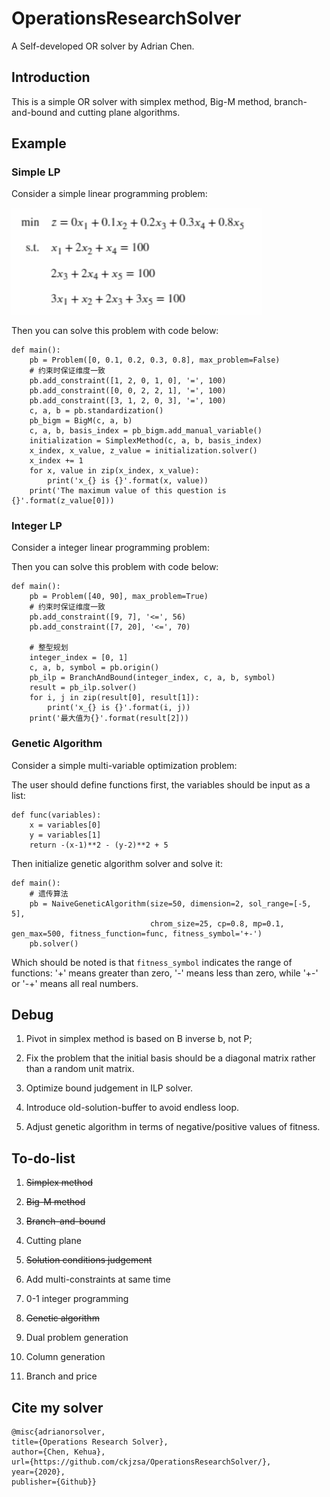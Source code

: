 # OperationsResearchSolver
A Self-developed OR solver by Adrian Chen.

## Introduction

This is a simple OR solver with simplex method, Big-M method, branch-and-bound and cutting plane algorithms.


## Example
### Simple LP
Consider a simple linear programming problem:

<img src="./example.png" width = "400"/>


Then you can solve this problem with code below:
```
def main():
    pb = Problem([0, 0.1, 0.2, 0.3, 0.8], max_problem=False)
    # 约束时保证维度一致
    pb.add_constraint([1, 2, 0, 1, 0], '=', 100)
    pb.add_constraint([0, 0, 2, 2, 1], '=', 100)
    pb.add_constraint([3, 1, 2, 0, 3], '=', 100)
    c, a, b = pb.standardization()
    pb_bigm = BigM(c, a, b)
    c, a, b, basis_index = pb_bigm.add_manual_variable()
    initialization = SimplexMethod(c, a, b, basis_index)
    x_index, x_value, z_value = initialization.solver()
    x_index += 1
    for x, value in zip(x_index, x_value):
        print('x_{} is {}'.format(x, value))
    print('The maximum value of this question is {}'.format(z_value[0]))
```

### Integer LP 
Consider a integer linear programming problem:


Then you can solve this problem with code below:
```
def main():
    pb = Problem([40, 90], max_problem=True)
    # 约束时保证维度一致
    pb.add_constraint([9, 7], '<=', 56)
    pb.add_constraint([7, 20], '<=', 70)

    # 整型规划
    integer_index = [0, 1]
    c, a, b, symbol = pb.origin()
    pb_ilp = BranchAndBound(integer_index, c, a, b, symbol)
    result = pb_ilp.solver()
    for i, j in zip(result[0], result[1]):
        print('x_{} is {}'.format(i, j))
    print('最大值为{}'.format(result[2]))
```

### Genetic Algorithm
Consider a simple multi-variable optimization problem:


The user should define functions first, the variables should be input as a list:
```
def func(variables):
    x = variables[0]
    y = variables[1]
    return -(x-1)**2 - (y-2)**2 + 5
```
Then initialize genetic algorithm solver and solve it:
```
def main():
    # 遗传算法
    pb = NaiveGeneticAlgorithm(size=50, dimension=2, sol_range=[-5, 5],
                               chrom_size=25, cp=0.8, mp=0.1, gen_max=500, fitness_function=func, fitness_symbol='+-')
    pb.solver()

```
Which should be noted is that  ```fitness_symbol``` indicates the range of functions: '+' means greater than zero, '-' means less than zero, while '+-' or '-+' means all real numbers.

## Debug
1. Pivot in simplex method is based on B inverse b, not P;

2. Fix the problem that the initial basis should be a diagonal matrix rather than a random unit matrix.

3. Optimize bound judgement in ILP solver.

4. Introduce old-solution-buffer to avoid endless loop.

5. Adjust genetic algorithm in terms of negative/positive values of fitness.


## To-do-list
1. ~~Simplex method~~

2. ~~Big-M method~~

3. ~~Branch-and-bound~~

4. Cutting plane

5. ~~Solution conditions judgement~~

6. Add multi-constraints at same time

7. 0-1 integer programming

8. ~~Genetic algorithm~~

9. Dual problem generation

10. Column generation

11. Branch and price

## Cite my solver
    @misc{adrianorsolver,
    title={Operations Research Solver},
    author={Chen, Kehua},
    url={https://github.com/ckjzsa/OperationsResearchSolver/},
    year={2020},
    publisher={Github}}

